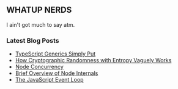 ## WHATUP NERDS

I ain't got much to say atm.


### Latest Blog Posts

<!-- BLOG-POST-LIST:START -->
- [TypeScript Generics Simply Put](https://dev.to/aaronarney/typescript-generics-simply-put-3i9o)
- [How Cryptographic Randomness with Entropy Vaguely Works](https://dev.to/aaronarney/how-cryptographic-randomness-with-entropy-vaguely-works-2ocg)
- [Node Concurrency](https://www.aaronarney.dev/blog/node-concurrency/)
- [Brief Overview of Node Internals](https://www.aaronarney.dev/node-internals/)
- [The JavaScript Event Loop](https://www.aaronarney.dev/the-javascript-event-loop/)
<!-- BLOG-POST-LIST:END -->
